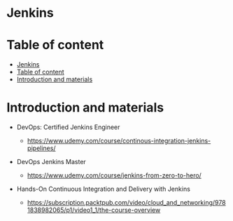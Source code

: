 # Jenkins

# Table of content

<!-- TOC -->

- [Jenkins](#jenkins)
- [Table of content](#table-of-content)
- [Introduction and materials](#introduction-and-materials)

<!-- /TOC -->
# Introduction and materials

- DevOps: Certified Jenkins Engineer
    - https://www.udemy.com/course/continous-integration-jenkins-pipelines/

- DevOps Jenkins Master
    - https://www.udemy.com/course/jenkins-from-zero-to-hero/

- Hands-On Continuous Integration and Delivery with Jenkins
    - https://subscription.packtpub.com/video/cloud_and_networking/9781838982065/p1/video1_1/the-course-overview